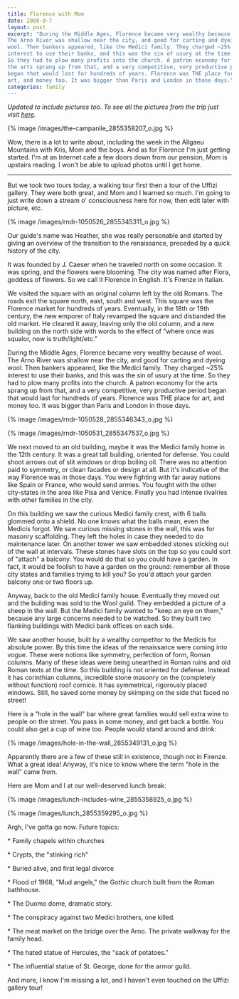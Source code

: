 ```yaml
---
title: Florence with Mom
date: 2008-9-7
layout: post
excerpt: "During the Middle Ages, Florence became very wealthy because of wool.
The Arno River was shallow near the city, and good for carting and dyeing
wool. Then bankers appeared, like the Medici family. They charged ~25%
interest to use their banks, and this was the sin of usury at the time.
So they had to plow many profits into the church. A patron economy for
the arts sprang up from that, and a very competitive, very productive period
began that would last for hundreds of years. Florence was THE place for
art, and money too. It was bigger than Paris and London in those days."
categories: family
---
```


_Updated to include pictures too. To see all the pictures from the trip just visit [here](http://www.flickr.com/photos/ripsawridge/sets/72157607284549121/)._
  
  
{% image /images/the-campanile_2855358207_o.jpg %}
  
  
Wow, there is a lot to write about, including the week in the Allgaeu
Mountains with Kris, Mom and the boys. And as for Florence I'm just getting
started. I'm at an Internet cafe a few doors down from our pension, Mom
is upstairs reading. I won't be able to upload photos until I get home.
  
---
  
But we took two tours today, a walking tour first then a tour of the Uffizi
gallery. They were both great, and Mom and I learned so much. I'm going
to just write down a stream o' consciousness here for now, then edit later
with picture, etc.
  
  
  
{% image /images/rndr-1050526_2855345311_o.jpg %}
  
  
Our guide's name was Heather, she was really personable and started by
giving an overview of the transition to the renaissance, preceded by a
quick history of the city.
  
  
It was founded by J. Caeser when he traveled north on some occasion. It
was spring, and the flowers were blooming. The city was named after Flora,
goddess of flowers. So we call it Florence in English. It's Firenze in
Italian.
  
  
We visited the square with an original column left by the old Romans.
The roads exit the square north, east, south and west. This square was
the Florence market for hundreds of years. Eventually, in the 18th or 19th
century, the new emporer of Italy revamped the square and disbanded the
old market. He cleared it away, leaving only the old column, and a new
building on the north side with words to the effect of "where once was
squalor, now is truth/light/etc."
  
  
During the Middle Ages, Florence became very wealthy because of wool.
The Arno River was shallow near the city, and good for carting and dyeing
wool. Then bankers appeared, like the Medici family. They charged ~25%
interest to use their banks, and this was the sin of usury at the time.
So they had to plow many profits into the church. A patron economy for
the arts sprang up from that, and a very competitive, very productive period
began that would last for hundreds of years. Florence was THE place for
art, and money too. It was bigger than Paris and London in those days.
  
  
{% image /images/rndr-1050528_2855346343_o.jpg %}
  
{% image /images/rndr-1050531_2855347537_o.jpg %}
  
  
We next moved to an old building, maybe it was the Medici family home
in the 12th century. It was a great tall building, oriented for defense.
You could shoot arrows out of slit windows or drop boiling oil. There was
no attention paid to symmetry, or clean facades or design at all. But it's
indicative of the way Florence was in those days. You were fighting with
far away nations like Spain or France, who would send armies. You fought
with the other city-states in the area like Pisa and Venice. Finally you
had intense rivalries with other families in the city.
  
  
On this building we saw the curious Medici family crest, with 6 balls
glommed onto a shield. No one knows what the balls mean, even the Medicis
forgot. We saw curious missing stones in the wall, this was for masonry
scaffolding. They left the holes in case they needed to do maintenance
later. On another tower we saw embedded stones sticking out of the wall
at intervals. These stones have slots on the top so you could sort of "attach"
a balcony. You would do that so you could have a garden. In fact, it would
be foolish to have a garden on the ground: remember all those city states
and families trying to kill you? So you'd attach your garden balcony one
or two floors up.
  
  
Anyway, back to the old Medici family house. Eventually they moved out
and the building was sold to the Wool guild. They embedded a picture of
a sheep in the wall. But the Medici family wanted to "keep an eye on them,"
because any large concerns needed to be watched. So they built two flanking
buildings with Medici bank offices on each side.
  
  
We saw another house, built by a wealthy competitor to the Medicis for
absolute power. By this time the ideas of the renaissance were coming into
vogue. These were notions like symmetry, perfection of form, Roman columns.
Many of these ideas were being unearthed in Roman ruins and old Roman texts
at the time. So this building is not oriented for defense. Instead it has
corinthian columns, incredible stone masonry on the (completely without
function) roof cornice. It has symmetrical, rigorously placed windows.
Still, he saved some money by skimping on the side that faced no street!
  
  
Here is a "hole in the wall" bar where great families would sell extra
wine to people on the street. You pass in some money, and get back a bottle.
You could also get a cup of wine too. People would stand around and drink:
  
  
{% image /images/hole-in-the-wall_2855349131_o.jpg %}
  
  
Apparently there are a few of these still in existence, though not in
Firenze. What a great idea! Anyway, it's nice to know where the term "hole
in the wall" came from.
  
  
Here are Mom and I at our well-deserved lunch break:
  
{% image /images/lunch-includes-wine_2855358925_o.jpg %}
  
{% image /images/lunch_2855359295_o.jpg %}
  
  
Argh, I've gotta go now. Future topics:
  
  
\* Family chapels within churches
  
\* Crypts, the "stinking rich"
  
\* Buried alive, and first legal divorce
  
\* Flood of 1968, "Mud angels," the Gothic church built from the Roman
bathhouse.
  
\* The Duomo dome, dramatic story.
  
\* The conspiracy against two Medici brothers, one killed.
  
\* The meat market on the bridge over the Arno. The private walkway for
the family head.
  
\* The hated statue of Hercules, the "sack of potatoes."
  
\* The influential statue of St. George, done for the armor guild.
  
  
And more, I know I'm missing a lot, and I haven't even touched on the
Uffizi gallery tour!
